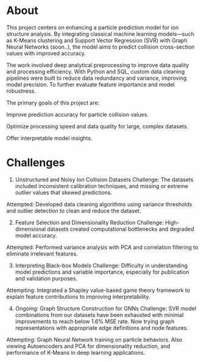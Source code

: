 # About

This project centers on enhancing a particle prediction model for ion structure analysis. By integrating classical machine learning models—such as K-Means clustering and Support Vector Regression (SVR) with Graph Neural Networks (soon..), the model aims to predict collision cross-section values with improved accuracy.

The work involved deep analytical preprocessing to improve data quality and processing efficiency. With Python and SQL, custom data cleaning pipelines were built to reduce data redundancy and variance, improving model precision. To further evaluate feature importance and model robustness. 

The primary goals of this project are:

Improve prediction accuracy for particle collision values.

Optimize processing speed and data quality for large, complex datasets.

Offer interpretable model insights.

# Challenges
1. Unstructured and Noisy Ion Collision Datasets
Challenge: The datasets included inconsistent calibration techniques, and missing or extreme outlier values that skewed predictions.

Attempted: Developed data cleaning algorithms using variance thresholds and outlier detection to clean and reduce the dataset.

2. Feature Selection and Dimensionality Reduction
Challenge: High-dimensional datasets created computational bottlenecks and degraded model accuracy.

Attempted: Performed variance analysis with PCA and correlation filtering to eliminate irrelevant features.

3. Interpreting Black-box Models
Challenge: Difficulty in understanding model predictions and variable importance, especially for publication and validation purposes.

Attempting: Integrated a Shapley value-based game theory framework to explain feature contributions to improving interpretability.

4. Ongoing: Graph Structure Construction for GNNs
Challenge: SVR model combinations from our datasets have been exhausted with minimal improvements to reach below 1.6% MSE rate. Now trying graph representations with appropriate edge definitions and node features.

Attempting: Graph Neural Network training on particle behaviors. Also viewing Autoencoders and PCA for dimensionality reduction, and performance of K-Means in deep learning applications.
